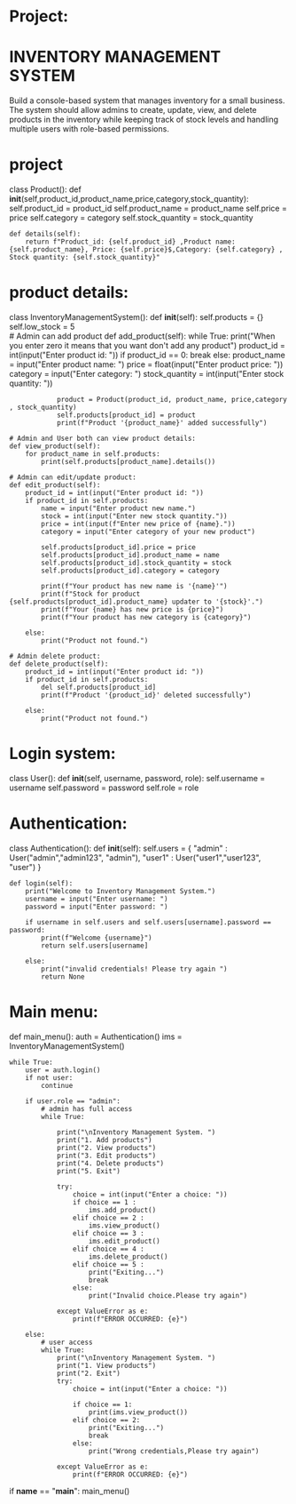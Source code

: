 # Project:
#          INVENTORY MANAGEMENT SYSTEM
 Build a console-based system that manages inventory for a small business. The system should allow admins to create, update, view, and delete products in the inventory while keeping track of stock levels and handling multiple users with role-based permissions.

# project
class Product():
    def __init__(self,product_id,product_name,price,category,stock_quantity):
        self.product_id = product_id
        self.product_name = product_name
        self.price = price 
        self.category = category
        self.stock_quantity = stock_quantity

    def details(self):
        return f"Product_id: {self.product_id} ,Product name: {self.product_name}, Price: {self.price}$,Category: {self.category} , Stock quantity: {self.stock_quantity}"

# product details:
class InventoryManagementSystem():
    def __init__(self):
        self.products = {}
        self.low_stock = 5   
    # Admin can add product
    def add_product(self):
        while True:
            print("When you enter zero it means that you want don't add any product")
            product_id = int(input("Enter product id: "))
            if product_id == 0:
                break
            else:
                product_name = input("Enter product name: ")
                price = float(input("Enter product price: "))
                category = input("Enter category: ")
                stock_quantity = int(input("Enter stock quantity: "))  
                
                
                product = Product(product_id, product_name, price,category , stock_quantity)
                self.products[product_id] = product
                print(f"Product '{product_name}' added successfully")
        
    # Admin and User both can view product details:
    def view_product(self):
        for product_name in self.products:
            print(self.products[product_name].details())
        
    # Admin can edit/update product:
    def edit_product(self):
        product_id = int(input("Enter product id: "))
        if product_id in self.products:
            name = input("Enter product new name.")
            stock = int(input("Enter new stock quantity."))
            price = int(input(f"Enter new price of {name}."))
            category = input("Enter category of your new product")

            self.products[product_id].price = price
            self.products[product_id].product_name = name
            self.products[product_id].stock_quantity = stock
            self.products[product_id].category = category

            print(f"Your product has new name is '{name}'")
            print(f"Stock for product {self.products[product_id].product_name} updater to '{stock}'.")
            print(f"Your {name} has new price is {price}")
            print(f"Your product has new category is {category}")

        else:
            print("Product not found.")

    # Admin delete product:
    def delete_product(self):
        product_id = int(input("Enter product id: "))
        if product_id in self.products:
            del self.products[product_id]
            print(f"Product '{product_id}' deleted successfully")

        else:
            print("Product not found.")

# Login system:
class User():
    def __init__(self, username, password, role):
        self.username = username
        self.password = password
        self.role = role 
# Authentication:
class Authentication():
    def __init__(self):
        self.users = {
            "admin" : User("admin","admin123", "admin"),
            "user1" : User("user1","user123", "user")
        }
        
    def login(self):
        print("Welcome to Inventory Management System.")
        username = input("Enter username: ")
        password = input("Enter password: ")

        if username in self.users and self.users[username].password == password:
            print(f"Welcome {username}")
            return self.users[username]
            
        else:
            print("invalid credentials! Please try again ")
            return None
# Main menu:
def main_menu():
    auth = Authentication()
    ims = InventoryManagementSystem()

    while True:
        user = auth.login()
        if not user:
            continue

        if user.role == "admin":
            # admin has full access
            while True:
                                
                print("\nInventory Management System. ")
                print("1. Add products")
                print("2. View products")
                print("3. Edit products")
                print("4. Delete products")
                print("5. Exit")

                try:
                    choice = int(input("Enter a choice: "))
                    if choice == 1 :
                        ims.add_product()
                    elif choice == 2 :
                        ims.view_product()
                    elif choice == 3 :
                        ims.edit_product()
                    elif choice == 4 :
                        ims.delete_product()
                    elif choice == 5 :
                        print("Exiting...")
                        break
                    else:
                        print("Invalid choice.Please try again")

                except ValueError as e:
                    print(f"ERROR OCCURRED: {e}")

        else:
            # user access
            while True:
                print("\nInventory Management System. ")
                print("1. View products")
                print("2. Exit")
                try:
                    choice = int(input("Enter a choice: "))

                    if choice == 1:
                        print(ims.view_product())
                    elif choice == 2:
                        print("Exiting...")
                        break
                    else:
                        print("Wrong credentials,Please try again")

                except ValueError as e:
                    print(f"ERROR OCCURRED: {e}")

if __name__ == "__main__":
    main_menu()
